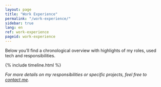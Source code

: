 ```yaml
---
layout: page
title: "Work Experience"
permalink: "/work-experience/"
sidebar: true
lang: en
ref: work-experience
pageid: work-experience
---
```


Below you’ll find a chronological overview with highlights of my roles, used tech and responsibilities.

{% include timeline.html %}

*For more details on my responsibilities or specific projects, feel free to [contact me](/contact).*
